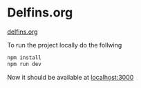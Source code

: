 # Delfins.org

[delfins.org](delfins.org)

To run the project locally do the follwing
```bash
npm install
npm run dev
```
Now it should be available at [localhost:3000](http://localhost:3000)
